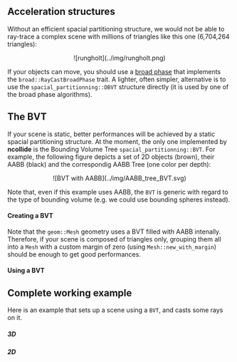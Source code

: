 ## Acceleration structures

Without an efficient spacial partitioning structure, we would not be able to
ray-trace a complex scene with millions of triangles like this one (6,704,264
triangles):

<center>
![rungholt](../img/rungholt.png)
</center>

If your objects can move, you should use a [broad
phase](../contact_determination/broad_phase.html) that implements the
`broad::RayCastBroadPhase` trait. A lighter, often simpler, alternative is to
use the `spacial_partitionning::DBVT` structure directly (it is used by one
of the broad phase algorithms).

## The BVT
If your scene is static, better performances will be achieved by a static
spacial partitioning structure. At the moment, the only one implemented by
**ncollide** is the Bounding Volume Tree `spacial_partitionning::BVT`. For
example, the following figure depicts a set of 2D objects (brown), their AABB
(black) and the correspondig AABB Tree (one color per depth):

<center>
![BVT with AABB](../img/AABB_tree_BVT.svg)
</center>

Note that, even if this example uses AABB, the `BVT` is generic with regard to
the type of bounding volume (e.g. we could use bounding spheres instead).

#### Creating a BVT

Note that the `geom::Mesh` geometry uses a BVT filled with AABB intenally.
Therefore, if your scene is composed of triangles only, grouping them all into
a `Mesh` with a custom margin of zero (using `Mesh::new_with_margin`) should
be enough to get good performances.

#### Using a BVT

## Complete working example

Here is an example that sets up a scene using a `BVT`, and casts some rays on
it.

##### 3D

##### 2D
